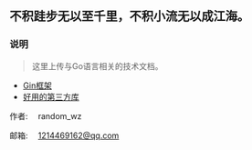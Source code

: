 ## 不积跬步无以至千里，不积小流无以成江海。



### 说明
> 这里上传与Go语言相关的技术文档。

- [Gin框架](gin框架/gin.md)
- [好用的第三方库](sdk/README.md)

作者: &emsp;random_wz

邮箱: &emsp;1214469162@qq.com